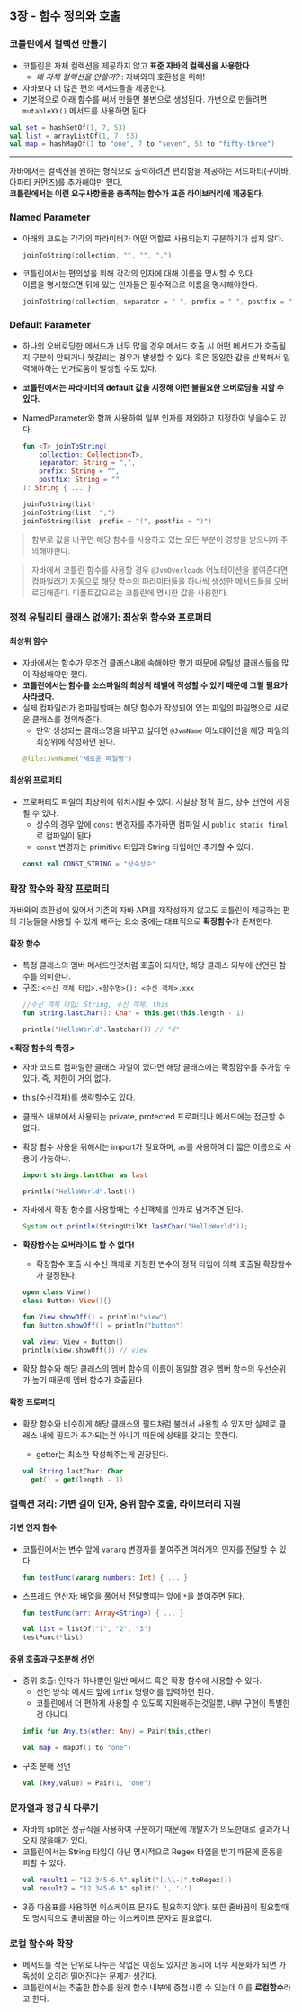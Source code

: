 ## 3장 - 함수 정의와 호출

### 코틀린에서 컬렉션 만들기

- 코틀린은 자체 컬렉션을 제공하지 않고 **표준 자바의 컬렉션을 사용한다**.
    - _왜 자체 컬렉션을 안쓸까?_ : 자바와의 호환성을 위해!
- 자바보다 더 많은 편의 메서드들을 제공한다.
- 기본적으로 아래 함수를 써서 만들면 불변으로 생성된다. 가변으로 만들려면 `mutableXX()` 메서드를 사용하면 된다.

```kotlin
val set = hashSetOf(1, 7, 53)
val list = arrayListOf(1, 7, 53)
val map = hashMapOf(1 to "one", 7 to "seven", 53 to "fifty-three")
```

---

자바에서는 컬렉션을 원하는 형식으로 출력하려면 편리함을 제공하는 서드파티(구아바, 아파티 커먼즈)를 추가해야만 했다.  
  **코틀린에서는 이런 요구사항들을 충족하는 함수가 표준 라이브러리에 제공된다.**

### Named Parameter

- 아래의 코드는 각각의 파라미터가 어떤 역할로 사용되는지 구분하기가 쉽지 않다.
  ```kotlin
  joinToString(collection, "", "", ".")
  ```

- 코틀린에서는 편의성을 위해 각각의 인자에 대해 이름을 명시할 수 있다.  
  이름을 명시했으면 뒤에 있는 인자들은 필수적으로 이름을 명시해야한다.

  ```kotlin
  joinToString(collection, separator = " ", prefix = " ", postfix = "." )
  ```

### Default Parameter
- 하나의 오버로딩한 메서드가 너무 많을 경우 메서드 호출 시 어떤 메서드가 호출될지 구분이 안되거나 헷갈리는 경우가 발생할 수 있다.
  혹은 동일한 값을 반복해서 입력해야하는 번거로움이 발생할 수도 있다.
- **코틀린에서는 파라미터의 default 값을 지정해 이런 불필요한 오버로딩을 피할 수 있다.**
- NamedParameter와 함께 사용하여 일부 인자를 제외하고 지정하여 넣을수도 있다.

  ```kotlin
  fun <T> joinToString(
      collection: Collection<T>,
      separator: String = ",",
      prefix: String = "",
      postfix: String = ""
  ): String { ... }
  
  joinToString(list)
  joinToString(list, ";")
  joinToString(list, prefix = "(", postfix = ")")
  ```
> 함부로 값을 바꾸면 해당 함수를 사용하고 있는 모든 부분이 영향을 받으니까 주의해야한다.

> 자바에서 코틀린 함수를 사용할 경우 `@JvmOverloads` 어노테이션을 붙여준다면 컴파일러가 자동으로 해당 함수의 파라미터들을 하나씩 생성한 메서드들을 오버로딩해준다. 디폴트값으로는 코틀린에 명시한 값을 사용한다. 

### 정적 유틸리티 클래스 없애기: 최상위 함수와 프로퍼티

#### 최상위 함수

- 자바에서는 함수가 무조건 클래스내에 속해야만 했기 때문에 유틸성 클래스들을 많이 작성해야만 했다.
- **코틀린에서는 함수를 소스파일의 최상위 레벨에 작성할 수 있기 때문에 그럴 필요가 사라졌다.**
- 실제 컴파일러가 컴파일할때는 해당 함수가 작성되어 있는 파일의 파일명으로 새로운 클래스를 정의해준다.
  - 만약 생성되는 클래스명을 바꾸고 싶다면 `@JvmName` 어노테이션을 해당 파일의 최상위에 작성하면 된다.
  ```kotlin
  @file:JvmName("새로운 파일명")
  ```

#### 최상위 프로퍼티

- 프로퍼티도 파일의 최상위에 위치시킬 수 있다. 사실상 정적 필드, 상수 선언에 사용될 수 있다.
  - 상수의 경우 앞에 `const` 변경자를 추가하면 컴파일 시 `public static final`로 컴파일이 된다.
  - `const` 변경자는 primitive 타입과 String 타입에만 추가할 수 있다.
  ```kotlin
  const val CONST_STRING = "상수상수"
  ```

### 확장 함수와 확장 프로퍼티

자바와의 호환성에 있어서 기존의 자바 API를 재작성하지 않고도 코틀린이 제공하는 편의 기능들을 사용할 수 있게 해주는 요소 중에는 대표적으로 **확장함수**가 존재한다.

#### 확장 함수

- 특정 클래스의 멤버 메서드인것처럼 호출이 되지만, 해당 클래스 외부에 선언된 함수를 의미한다.
- 구조: `<수신 객체 타입>.<함수명>(): <수신 객체>.xxx`
  ```kotlin
  //수신 객체 타입: String, 수신 객체: this
  fun String.lastChar(): Char = this.get(this.length - 1)
  
  println("HelloWorld".lastchar()) // "d"
  ```

**<확장 함수의 특징>**
- 자바 코드로 컴파일한 클래스 파일이 있다면 해당 클래스에는 확장함수를 추가할 수 있다. 즉, 제한이 거의 없다.
- this(수신객체)를 생략할수도 있다.
- 클래스 내부에서 사용되는 private, protected 프로퍼티나 메서드에는 접근할 수 없다.
- 확장 함수 사용을 위해서는 import가 필요하며, `as`를 사용하여 더 짧은 이름으로 사용이 가능하다.
  ```kotlin
  import strings.lastChar as last
  
  println("HelloWorld".last())
  ```

- 자바에서 확장 함수를 사용할때는 수신객체를 인자로 넘겨주면 된다.
  ```java
  System.out.println(StringUtilKt.lastChar("HelloWorld"));
  ```

- **확장함수는 오버라이드 할 수 없다!**
  - 확장함수 호출 시 수신 객체로 지정한 변수의 정적 타입에 의해 호출될 확장함수가 결정된다.
  ```kotlin
  open class View()
  class Button: View(){}
  
  fun View.showOff() = println("view")
  fun Button.showOff() = println("button")
  
  val view: View = Button()
  println(view.showOff()) // view
  ```

- 확장 함수와 해당 클래스의 멤버 함수의 이름이 동일할 경우 멤버 함수의 우선순위가 높기 때문에 멤버 함수가 호출된다.


#### 확장 프로퍼티

- 확장 함수와 비슷하게 해당 클래스의 필드처럼 불러서 사용할 수 있지만 실제로 클래스 내에 필드가 추가되는건 아니기 때문에 상태를 갖지는 못한다.
  - getter는 최소한 작성해주는게 권장된다.

  ```kotlin
  val String.lastChar: Char
    get() = get(length - 1)
  ```

### 컬렉션 처리: 가변 길이 인자, 중위 함수 호출, 라이브러리 지원

#### 가변 인자 함수

- 코틀린에서는 변수 앞에 `vararg` 변경자를 붙여주면 여러개의 인자를 전달할 수 있다.
  ```kotlin
  fun testFunc(vararg numbers: Int) { ... }
  ```
- 스프레드 연산자: 배열을 풀어서 전달할때는 앞에 `*`을 붙여주면 된다.
  ```kotlin
  fun testFunc(arr: Array<String>) { ... }
  
  val list = listOf("1", "2", "3")
  testFunc(*list)
  ```

#### 중위 호출과 구조분해 선언

- 중위 호출: 인자가 하나뿐인 일반 메서드 혹은 확장 함수에 사용할 수 있다.
  - 선언 방식: 메서드 앞에 `infix` 명령어를 입력하면 된다.
  - 코틀린에서 더 편하게 사용할 수 있도록 지원해주는것일뿐, 내부 구현이 특별한건 아니다.
  ```kotlin
  infix fun Any.to(other: Any) = Pair(this,other)
  
  val map = mapOf(1 to "one")
  ```
- 구조 분해 선언
  ```kotlin
  val (key,value) = Pair(1, "one")
  ```

### 문자열과 정규식 다루기
- 자바의 split은 정규식을 사용하여 구분하기 때문에 개발자가 의도한대로 결과가 나오지 않을때가 있다.
- 코틀린에서는 String 타입이 아닌 명시적으로 Regex 타입을 받기 때문에 혼동을 피할 수 있다.
  ```kotlin
  val result1 = "12.345-6.A".split("[.\\-]".toRegex())
  val result2 = "12.345-6.A".split('.', '-')
  ```
- 3중 따옴표를 사용하면 이스케이프 문자도 필요하지 않다. 또한 줄바꿈이 필요할때도 명시적으로 줄바꿈을 하는 이스케이프 문자도 필요없다. 

### 로컬 함수와 확장

- 메서드를 작은 단위로 나누는 작업은 이점도 있지만 동시에 너무 세분화가 되면 가독성이 오히려 떨어진다는 문제가 생긴다.
- 코틀린에서는 추출한 함수를 원래 함수 내부에 중첩시킬 수 있는데 이를 **로컬함수**라고 한다.













